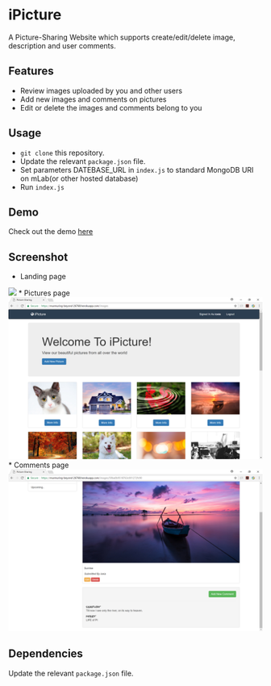 # iPicture
A Picture-Sharing Website which supports create/edit/delete image, description and user comments.

## Features
* Review images uploaded by you and other users
* Add new images and comments on pictures
* Edit or delete the images and comments belong to you

## Usage
* ```git clone``` this repository.
* Update the relevant ```package.json``` file.
* Set parameters DATEBASE_URL in ```index.js``` to standard MongoDB URI on mLab(or other hosted database)
* Run ```index.js```

## Demo
Check out the demo [here](https://murmuring-beyond-26768.herokuapp.com/)

## Screenshot
* Landing page<br>
<img src="https://github.com/xiaoluo2017/iPicture/blob/master/images/landing.png"/>
* Pictures page<br>
<img src="https://github.com/xiaoluo2017/iPicture/blob/master/images/pictures.png"/>
* Comments page<br>
<img src="https://github.com/xiaoluo2017/iPicture/blob/master/images/comments.png"/>

## Dependencies
Update the relevant ```package.json``` file.
